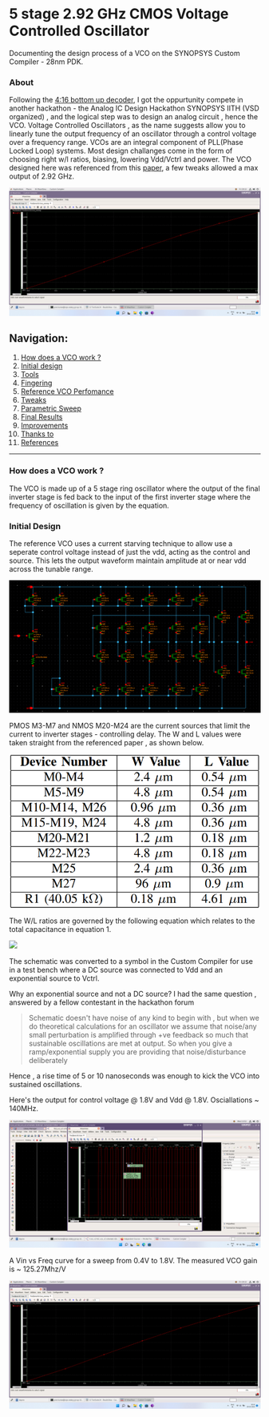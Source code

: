 # 5 stage 2.92 GHz CMOS Voltage Controlled Oscillator
Documenting the design process of a VCO on the SYNOPSYS Custom Compiler - 28nm PDK.

### About
Following the [4:16 bottom up decoder](https://github.com/virginrobotics/bottomupdecoder_esim_ngspice), I got the oppurtunity compete in another hackathon - the Analog IC Design Hackathon SYNOPSYS IITH (VSD organized) , and the logical step was to design an analog circuit , hence the VCO. 
Voltage Controlled Oscillators , as the name suggests allow you to linearly tune the output frequency of an oscillator through a control voltage over a frequency range. VCOs are an integral component of PLL(Phase Locked Loop) systems. Most design challanges come in the form of choosing right w/l ratios, biasing, lowering Vdd/Vctrl and power. The VCO designed here was referenced from this [paper](https://www.researchgate.net/publication/333347988_Design_and_Analysis_of_Current_Starved_VCO_Targeting_SCL_180_nm_CMOS_Process), a few tweaks allowed a max output of 2.92 GHz.    

![](images/vcolinear.png)

<h2> Navigation: </h2>

1. [How does a VCO work ?](https://github.com/virginrobotics/bottomupdecoder_esim_ngspice#-a-416-decoder-)
2. [Initial design](https://github.com/virginrobotics/bottomupdecoder_esim_ngspice#not-gate-submodule)
3. [Tools ](https://github.com/virginrobotics/bottomupdecoder_esim_ngspice#and-gate-submodule)
4. [Fingering](https://github.com/virginrobotics/bottomupdecoder_esim_ngspice#24-decoder-submodule)
5. [Reference VCO Perfomance](https://github.com/virginrobotics/bottomupdecoder_esim_ngspice#realizing-the-416-decoder-using-24-submodules)
6. [Tweaks](https://github.com/virginrobotics/bottomupdecoder_esim_ngspice#important-mistakes)
7. [Parametric Sweep](https://github.com/virginrobotics/bottomupdecoder_esim_ngspice#recreate-simulation-output)
8. [Final Results](https://github.com/virginrobotics/bottomupdecoder_esim_ngspice#eda-tools-used)
9. [Improvements](https://github.com/virginrobotics/bottomupdecoder_esim_ngspice#things-to-improve)
10. [Thanks to](https://github.com/virginrobotics/bottomupdecoder_esim_ngspice#thanks-to)
11. [References](https://github.com/virginrobotics/bottomupdecoder_esim_ngspice/blob/main/README.md#references)

<hr></hr>

<h3> How does a VCO work ? </h3>

The VCO is made up of a 5 stage ring oscillator where the output of the final inverter stage is fed back to the input of the first inverter stage where the frequency of oscillation is given by the equation. 

<h3> Initial Design </h3>

The reference VCO uses a current starving technique to allow use a seperate control voltage instead of just the vdd, acting as the control and source. This lets the output waveform maintain amplitude at or near vdd across the tunable range.

![](images/vcodesign.png)

PMOS M3-M7 and NMOS M20-M24 are the current sources that limit the current to inverter stages - controlling delay. The W and L values were taken straight from the referenced paper , as shown below. 

![](images/wlratio.png)

The W/L ratios are governed by the following equation which relates to the total capacitance in equation 1.

![](https://latex.codecogs.com/png.image?\dpi{110}%20C_{tot}=\frac{5}{2}%20C%27{ox}(W{p}L_{p}+W_{n}L_{n}))

The schematic was converted to a symbol in the Custom Compiler for use in a test bench where a DC source was connected to Vdd and an exponential source to Vctrl. 

Why an exponential source and not a DC source? I had the same question , answered by a fellow contestant in the hackathon forum 

>Schematic doesn't have noise of any kind to begin with , but when we do theoretical calculations for an oscillator we assume that noise/any small perturbation is amplified through +ve feedback so much that sustainable oscillations are met at output. So when you give a ramp/exponential supply you are providing that noise/disturbance deliberately

Hence , a rise time of 5 or 10 nanoseconds was enough to kick the VCO into sustained oscillations. 

Here's the output for control voltage @ 1.8V and Vdd @ 1.8V. Osciallations ~ 140MHz.

![](images/freqamplitudevco.png)

A Vin vs Freq curve for a sweep from 0.4V to 1.8V. The measured VCO gain is ~ 125.27Mhz/V

![](images/vcolinear.png)
